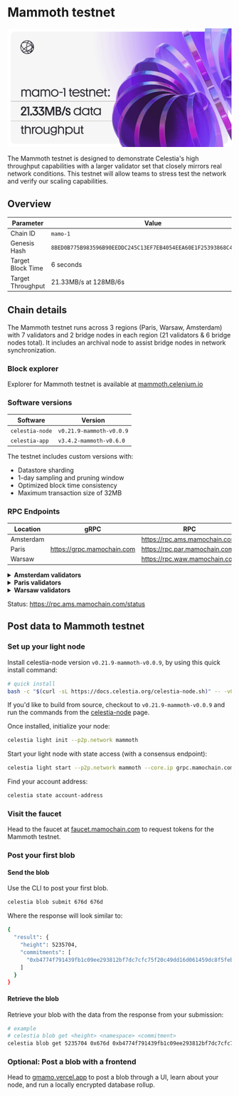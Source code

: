 # Mammoth testnet

![mamo-1.png](/img/mamo-1.png)

The Mammoth testnet is designed to demonstrate Celestia's high throughput capabilities with a larger validator set that closely mirrors real network conditions. This testnet will allow teams to stress test the network and verify our scaling capabilities.

## Overview

| Parameter | Value |
|-----------|--------|
| Chain ID | `mamo-1` |
| Genesis Hash | `8BED0B775B983596B90EEDDC245C13EF7EB4054EEA60E1F25393868C4A2C6660` |
| Target Block Time | 6 seconds |
| Target Throughput | 21.33MB/s at 128MB/6s |

## Chain details

The Mammoth testnet runs across 3 regions (Paris, Warsaw, Amsterdam) with 7 validators and 2 bridge nodes in each region (21 validators & 6 bridge nodes total). It includes an archival node to assist bridge nodes in network synchronization.

### Block explorer

Explorer for Mammoth testnet is available at [mammoth.celenium.io](https://mammoth.celenium.io)

### Software versions

| Software | Version |
|----------|---------|
| `celestia-node` | `v0.21.9-mammoth-v0.0.9` |
| `celestia-app` | `v3.4.2-mammoth-v0.6.0` |

The testnet includes custom versions with:
- Datastore sharding
- 1-day sampling and pruning window
- Optimized block time consistency
- Maximum transaction size of 32MB

### RPC Endpoints

| Location | gRPC | RPC | API |
|----------|------|-----|-----|
| Amsterdam | | https://rpc.ams.mamochain.com | https://api.ams.mamochain.com |
| Paris | https://grpc.mamochain.com | https://rpc.par.mamochain.com | https://api.par.mamochain.com |
| Warsaw | | https://rpc.waw.mamochain.com | https://api.waw.mamochain.com |

<details>
<summary><b>Amsterdam validators</b></summary>

- conval-8.ams.mamochain.com
- conval-9.ams.mamochain.com
- conval-10.ams.mamochain.com
- conval-11.ams.mamochain.com
- conval-12.ams.mamochain.com
- conval-13.ams.mamochain.com
</details>

<details>
<summary><b>Paris validators</b></summary>

- conval-0.par.mamochain.com
- conval-1.par.mamochain.com
- conval-2.par.mamochain.com
- conval-3.par.mamochain.com
- conval-4.par.mamochain.com
- conval-5.par.mamochain.com
- conval-6.par.mamochain.com
- conval-7.par.mamochain.com
</details>

<details>
<summary><b>Warsaw validators</b></summary>

- conval-14.waw.mamochain.com
- conval-15.waw.mamochain.com
- conval-16.waw.mamochain.com
- conval-17.waw.mamochain.com
- conval-18.waw.mamochain.com
- conval-19.waw.mamochain.com
- conval-20.waw.mamochain.com
</details>

Status: <https://rpc.ams.mamochain.com/status>

## Post data to Mammoth testnet

### Set up your light node

Install celestia-node version `v0.21.9-mammoth-v0.0.9`, by using this quick install command:

```bash
# quick install
bash -c "$(curl -sL https://docs.celestia.org/celestia-node.sh)" -- -v0.21.9-mammoth-v0.0.9
```

If you'd like to build from source, checkout to `v0.21.9-mammoth-v0.0.9` and run the commands from the [celestia-node](/how-to-guides/celestia-node.md) page.

Once installed, initialize your node:

```bash
celestia light init --p2p.network mammoth
```

Start your light node with state access (with a consensus endpoint):

```bash
celestia light start --p2p.network mammoth --core.ip grpc.mamochain.com --rpc.skip-auth
```

Find your account address:

```bash
celestia state account-address
```

### Visit the faucet

Head to the faucet at [faucet.mamochain.com](https://faucet.mamochain.com) to request tokens for the Mammoth testnet.

### Post your first blob

#### Send the blob

Use the CLI to post your first blob.

```bash
celestia blob submit 676d 676d
```

Where the response will look similar to:

```bash
{
  "result": {
    "height": 5235704,
    "commitments": [
      "0xb4774f791439fb1c09ee293812bf7dc7cfc75f20c49dd16d061459dc8f5febff"
    ]
  }
}
```

#### Retrieve the blob

Retrieve your blob with the data from the response from your submission:

```bash
# example
# celestia blob get <height> <namespace> <commitment>
celestia blob get 5235704 0x676d 0xb4774f791439fb1c09ee293812bf7dc7cfc75f20c49dd16d061459dc8f5febff
```

### Optional: Post a blob with a frontend

Head to [gmamo.vercel.app](https://gmamo.vercel.app) to post a blob through a UI, learn about your node, and run a locally encrypted database rollup.
